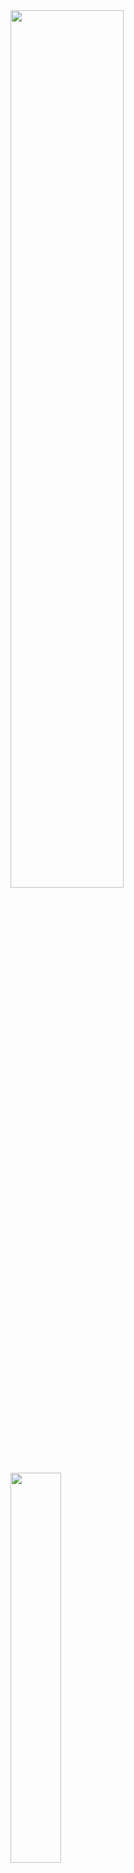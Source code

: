 <img src="https://github-readme-stats.vercel.app/api?username=Anolla&show_icons=true&theme=flag-india&include_all_commits=true&count_private=true&langs_count=true" width="60%" />

<img src="https://github-readme-stats.vercel.app/api/top-langs/?username=Anolla&layout=compact)](https://github.com/anuraghazra/github-readme-stats" width="40%" height="40%" />
